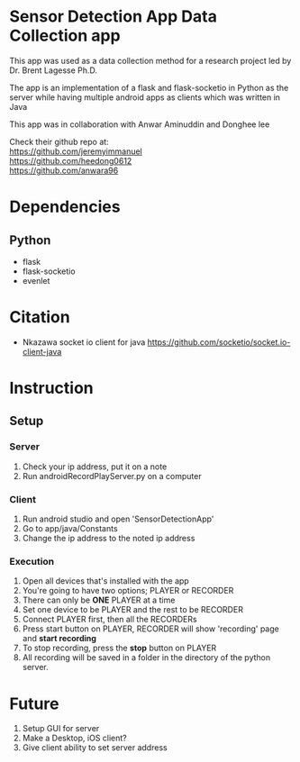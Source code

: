 # Sensor Detection App Data Collection app

This app was used as a data collection method for a research project led by Dr. Brent Lagesse Ph.D.

The app is an implementation of a flask and flask-socketio in Python as the server while having multiple android apps as clients which was written in Java

This app was in collaboration with Anwar Aminuddin and Donghee lee

Check their github repo at:<br>
https://github.com/jeremyimmanuel <br>
https://github.com/heedong0612 <br>
https://github.com/anwara96 <br>

# Dependencies 
## Python
* flask
* flask-socketio
* evenlet 

# Citation
* Nkazawa socket io client for java
https://github.com/socketio/socket.io-client-java

# Instruction
## Setup
### Server
1. Check your ip address, put it on a note
2. Run androidRecordPlayServer.py on a computer

### Client
1. Run android studio and open 'SensorDetectionApp'  
2. Go to app/java/Constants
3. Change the ip address to the noted ip address 

### Execution
1. Open all devices that's installed with the app
2. You're going to have two options; PLAYER or RECORDER
3. There can only be <b>ONE</b> PLAYER at a time 
4. Set one device to be PLAYER and the rest to be RECORDER
5. Connect PLAYER first, then all the RECORDERs
6. Press start button on PLAYER, RECORDER will show 'recording' page and <b>start recording</b>
7. To stop recording, press the <b>stop</b> button on PLAYER
8. All recording will be saved in a folder in the directory of the python server.

# Future
1. Setup GUI for server
2. Make a Desktop, iOS client?
3. Give client ability to set server address
